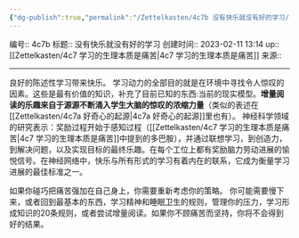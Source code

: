 ```yaml
---
{"dg-publish":true,"permalink":"/Zettelkasten/4c7b 没有快乐就没有好的学习/","dgPassFrontmatter":true}
---
```


编号:: 4c7b
标题:: 没有快乐就没有好的学习
创建时间:: 2023-02-11 13:14
up:: [[Zettelkasten/4c7 学习的生理本质是痛苦\|4c7 学习的生理本质是痛苦]]
来源:: 

---
良好的陈述性学习带来快乐。
学习动力的全部目的就是在环境中寻找令人惊叹的因素。这些是最有价值的知识，补充了目前已知的东西:当前的现实模型。**增量阅读的乐趣来自于源源不断涌入学生大脑的惊叹的浓缩力量**（类似的表述在[[Zettelkasten/4c7a 好奇心的起源\|4c7a 好奇心的起源]]里也有）。
神经科学领域的研究表示：奖励过程开始于感知过程（[[Zettelkasten/4c7 学习的生理本质是痛苦\|4c7 学习的生理本质是痛苦]]中提到的多巴胺），并通过联想学习，到创造力，到解决问题，以及实现目标的最终乐趣。在每个工位上都有奖励脑力劳动进展的愉悦信号。在神经网络中，快乐与所有形式的学习有着内在的联系，它成为衡量学习进展的最佳标准之一。

如果你碰巧把痛苦强加在自己身上，你需要重新考虑你的策略。
你可能需要慢下来，或者回到最基本的东西，学习精神和睡眠卫生的规则，管理你的压力，学习形成知识的20条规则，或者尝试增量阅读。如果你不顾痛苦而坚持，你将不会得到好的结果。